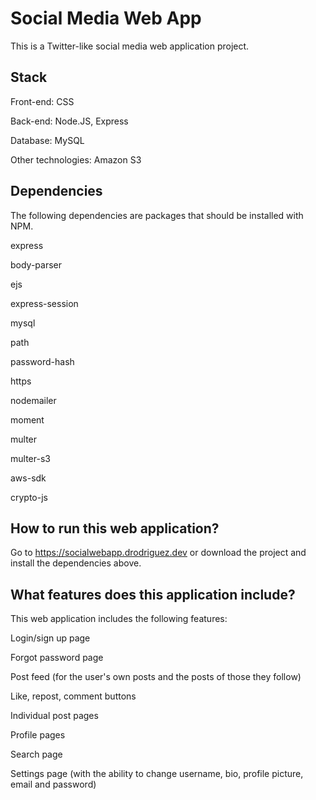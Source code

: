 # Social Media Web App
This is a Twitter-like social media web application project.

## Stack
Front-end: CSS

Back-end: Node.JS, Express

Database: MySQL

Other technologies: Amazon S3

## Dependencies
The following dependencies are packages that should be installed with NPM.

express

body-parser

ejs

express-session

mysql

path

password-hash

https

nodemailer

moment

multer

multer-s3

aws-sdk

crypto-js

## How to run this web application?
Go to https://socialwebapp.drodriguez.dev or download the project and install the dependencies above. 

## What features does this application include?
This web application includes the following features:

Login/sign up page

Forgot password page

Post feed (for the user's own posts and the posts of those they follow)

Like, repost, comment buttons

Individual post pages

Profile pages

Search page

Settings page (with the ability to change username, bio, profile picture, email and password)











